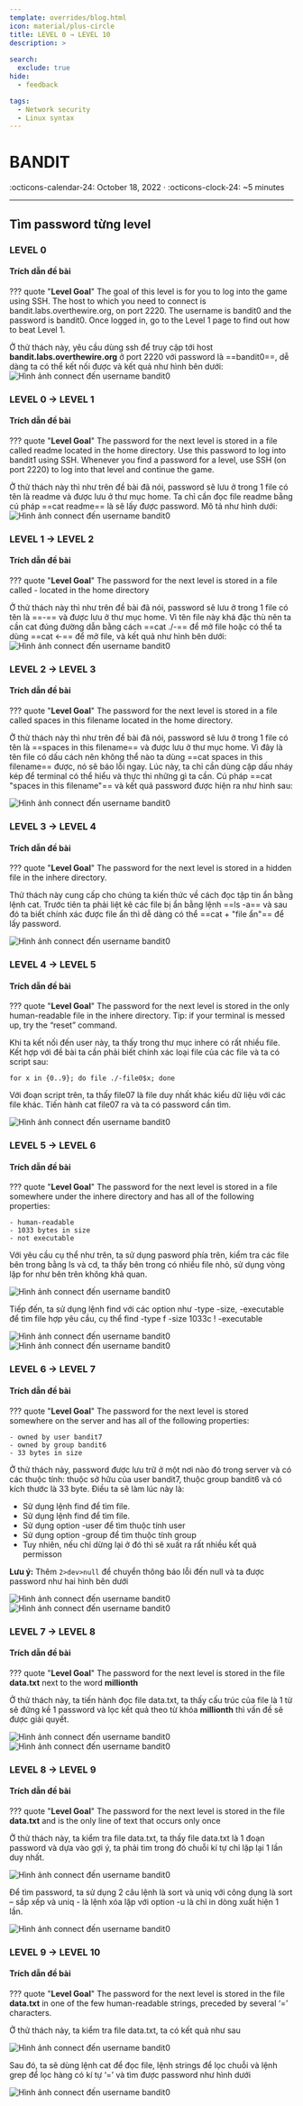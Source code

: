 ```yaml
---
template: overrides/blog.html
icon: material/plus-circle
title: LEVEL 0 → LEVEL 10
description: >
  
search:
  exclude: true
hide:
  - feedback

tags:
  - Network security 
  - Linux syntax
---
```


# __BANDIT__

<span>
:octicons-calendar-24: October 18, 2022 ·
:octicons-clock-24: ~5 minutes

</span>

---

## __Tìm password từng level__

### __LEVEL 0__
#### Trích dẫn đề bài

??? quote "__Level Goal__"
    The goal of this level is for you to log into the game using SSH. The host to which you need to connect is bandit.labs.overthewire.org, on port 2220. The username is bandit0 and the password is bandit0. Once logged in, go to the Level 1 page to find out how to beat Level 1.



Ở thử thách này, yêu cầu dùng ssh để truy cập tới host __bandit.labs.overthewire.org__ ở port 2220 với password là ==bandit0==, dễ dàng ta có thể kết nối được và kết quả như hình bên dưới:
![Hình ảnh connect đến username bandit0](../bandit/images/bandit0.png)

### __LEVEL 0 → LEVEL 1__
#### Trích dẫn đề bài

??? quote "__Level Goal__"
    The password for the next level is stored in a file called readme located in the home directory. Use this password to log into bandit1 using SSH. Whenever you find a password for a level, use SSH (on port 2220) to log into that level and continue the game.

Ở thử thách này thì như trên đề bài đã nói, password sẽ lưu ở trong 1 file có tên là readme và được lưu ở thư mục home. Ta chỉ cần đọc file readme bằng cú pháp ==cat readme== là sẽ lấy được password. Mô tả như hình dưới:
![Hình ảnh connect đến username bandit0](../bandit/images/0-1-NH2SXQwcBdpmTEzi3bvBHMM9H66vVXjL.png)

### __LEVEL 1 → LEVEL 2__
#### Trích dẫn đề bài

??? quote "__Level Goal__"
    The password for the next level is stored in a file called - located in the home directory

Ở thử thách này thì như trên đề bài đã nói, password sẽ lưu ở trong 1 file có tên là ==-== và được lưu ở thư mục home. Vì tên file này khá đặc thù nên ta cần cat đúng đường dẫn bằng cách ==cat ./-== để mở file hoặc có thể ta dùng ==cat <-== để mở file, và kết quả như hình bên dưới:
![Hình ảnh connect đến username bandit0](../bandit/images/1-2-rRGizSaX8Mk1RTb1CNQoXTcYZWU6lgzi.png)

### __LEVEL 2 → LEVEL 3__
#### Trích dẫn đề bài

??? quote "__Level Goal__"
    The password for the next level is stored in a file called spaces in this filename located in the home directory.

Ở thử thách này thì như trên đề bài đã nói, password sẽ lưu ở trong 1 file có tên là ==spaces in this filename== và được lưu ở thư mục home. Vì đây là tên file có dấu cách nên không thể nào ta dùng ==cat spaces in this filename== được, nó sẽ báo lỗi ngay. Lúc này, ta chỉ cần dùng cặp dấu nháy kép để terminal có thể hiểu và thực thi những gì ta cần. Cú pháp ==cat "spaces in this filename"== và kết quả password được hiện ra như hình sau:

![Hình ảnh connect đến username bandit0](../bandit/images/2-3-aBZ0W5EmUfAf7kHTQeOwd8bauFJ2lAiG.png)

### __LEVEL 3 → LEVEL 4__
#### Trích dẫn đề bài

??? quote "__Level Goal__"
    The password for the next level is stored in a hidden file in the inhere directory.

Thử thách này cung cấp cho chúng ta kiến thức về cách đọc tập tin ẩn bằng lệnh cat. Trước tiên ta phải liệt kê các file bị ẩn bằng lệnh ==ls -a== và sau đó ta biết chính xác được file ẩn thì dễ dàng có thể ==cat + "file ẩn"== để lấy password.

![Hình ảnh connect đến username bandit0](../bandit/images/3-4-2EW7BBsr6aMMoJ2HjW067dm8EgX26xNe.png)

### __LEVEL 4 → LEVEL 5__
#### Trích dẫn đề bài

??? quote "__Level Goal__"
    The password for the next level is stored in the only human-readable file in the inhere directory. Tip: if your terminal is messed up, try the “reset” command.

Khi ta kết nối đến user này, ta thấy trong thư mục inhere có rất nhiều file. Kết hợp với đề bài ta cần phải biết chính xác loại file của các file và ta có script sau:

``` shell linenums="1"
for x in {0..9}; do file ./-file0$x; done 
```

Với đoạn script trên, ta thấy file07 là file duy nhất khác kiểu dữ liệu với các file khác. Tiến hành cat file07 ra và ta có password cần tìm.

![Hình ảnh connect đến username bandit0](../bandit/images/4-5-lrIWWI6bB37kxfiCQZqUdOIYfr6eEeqR.png)

### __LEVEL 5 → LEVEL 6__
#### Trích dẫn đề bài

??? quote "__Level Goal__"
    The password for the next level is stored in a file somewhere under the inhere directory and has all of the following properties:

    - human-readable
    - 1033 bytes in size
    - not executable

    
Với yêu cầu cụ thể như trên, ta sử dụng pasword phía trên, kiểm tra các file bên trong bằng ls và cd, ta thấy bên trong có nhiều file nhỏ, sử dụng vòng lặp for như bên trên không khả quan. 

![Hình ảnh connect đến username bandit0](../bandit/images/5-6-1.png)

Tiếp đến, ta sử dụng lệnh find  với các option như -type -size, -executable để tìm file hợp yêu cầu, cụ thể find -type f -size 1033c  ! -executable 

![Hình ảnh connect đến username bandit0](../bandit/images/5-6-2.png)
![Hình ảnh connect đến username bandit0](../bandit/images/5-6-3.png)

### __LEVEL 6 → LEVEL 7__
#### Trích dẫn đề bài

??? quote "__Level Goal__"
    The password for the next level is stored somewhere on the server and has all of the following properties:

    - owned by user bandit7
    - owned by group bandit6
    - 33 bytes in size

    
Ở thử thách này, password được lưu trữ ở một nơi nào đó trong server và có các thuộc tính: thuộc sở hữu của user bandit7, thuộc group bandit6 và có kích thước là 33 byte. Điều ta sẽ làm lúc này là:

- Sử dụng lệnh find để tìm file.
- Sử dụng lệnh find để tìm file.
- Sử dụng option -user để tìm thuộc tính user
- Sử dụng option -group để tìm thuộc tính group
- Tuy nhiên, nếu chỉ dừng lại ở đó thì sẽ xuất ra rất nhiều kết quả permisson 

__Lưu ý:__ Thêm `2>dev>null` để chuyển thông báo lỗi đến null và ta được password như hai hình bên dưới

![Hình ảnh connect đến username bandit0](../bandit/images/6-7-1.png)
![Hình ảnh connect đến username bandit0](../bandit/images/6-7-2.png)

### __LEVEL 7 → LEVEL 8__
#### Trích dẫn đề bài

??? quote "__Level Goal__"
    The password for the next level is stored in the file __data.txt__ next to the word __millionth__

    
Ở thử thách này, ta tiến hành đọc file data.txt, ta thấy cấu trúc của file là 1 từ sẽ đứng kề 1 password và lọc kết quả theo từ khóa __millionth__ thì vấn đề sẽ được giải quyết.

![Hình ảnh connect đến username bandit0](../bandit/images/7-8-1.png)
![Hình ảnh connect đến username bandit0](../bandit/images/7-8-2.png)

### __LEVEL 8 → LEVEL 9__
#### Trích dẫn đề bài

??? quote "__Level Goal__"
    The password for the next level is stored in the file __data.txt__ and is the only line of text that occurs only once

    
Ở thử thách này, ta kiểm tra file data.txt, ta thấy file data.txt là 1 đoạn password và dựa vào gợi ý, ta phải tìm trong đó chuỗi kí tự chỉ lặp lại 1 lần duy nhất. 

![Hình ảnh connect đến username bandit0](../bandit/images/8-9-1.png)

Để tìm password, ta sử dụng 2 câu lệnh là sort và uniq với công dụng là sort – sắp xếp và uniq -  là lệnh xóa lặp với option -u là chỉ in dòng xuất hiện 1 lần.

![Hình ảnh connect đến username bandit0](../bandit/images/8-9-2.png)

### __LEVEL 9 → LEVEL 10__
#### Trích dẫn đề bài

??? quote "__Level Goal__"
    The password for the next level is stored in the file __data.txt__ in one of the few human-readable strings, preceded by several ‘=’ characters.

    
Ở thử thách này, ta kiểm tra file data.txt, ta có kết quả như sau

![Hình ảnh connect đến username bandit0](../bandit/images/9-10-1.png)

Sau đó, ta sẽ dùng lệnh cat để đọc file, lệnh strings để lọc chuỗi và lệnh grep để lọc hàng có kí tự ‘=’ và tìm được password như hình dưới

![Hình ảnh connect đến username bandit0](../bandit/images/9-10-2.png)

